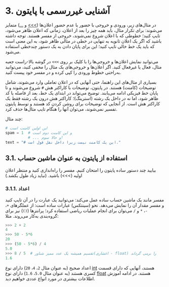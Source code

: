 # 3. آشنایی غیررسمی با پایتون

در مثال‌های زیر، ورودی و خروجی با حضور یا عدم حضور اعلان‌ها ([>>>](https://docs.python.org/3/glossary.html#term-0) و [...](https://docs.python.org/3/glossary.html#term-...)) متمایز می‌شوند: برای تکرار مثال، باید همه چیز را بعد از اعلان، زمانی که اعلان ظاهر می‌شود، تایپ کنید؛ خطوطی که با اعلان شروع نمی‌شوند، خروجی از مفسر هستند. توجه داشته باشید که اگر یک اعلان ثانویه به تنهایی در خطی در مثالی ظاهر شود، به این معنی است که باید یک خط خالی تایپ کنید؛ این برای پایان دادن به یک دستور چندخطی استفاده می‌شود.

می‌توانید نمایش اعلان‌ها و خروجی‌ها را با کلیک بر روی `>>>` در گوشه بالا-راست جعبه مثال، فعال یا غیرفعال کنید. اگر اعلان‌ها و خروجی‌های یک مثال را مخفی کنید، می‌توانید به‌راحتی خطوط ورودی را کپی کرده و در مفسر خود پیست کنید.

بسیاری از مثال‌های این راهنما، حتی آنهایی که در اعلان تعاملی وارد می‌شوند، شامل توضیحات (کامنت) هستند. در پایتون، توضیحات با کاراکتر هش `#` شروع می‌شوند و تا پایان خط فیزیکی ادامه می‌یابند. توضیح می‌تواند در ابتدای یک خط، بعد از فاصله یا کد ظاهر شود، اما نه در داخل یک رشته (استرینگ)؛ کاراکتر هش درون یک رشته فقط یک کاراکتر هش است. از آنجایی که توضیحات برای روشن کردن کد هستند و توسط پایتون تفسیر نمی‌شوند، می‌توان آنها را هنگام تایپ مثال‌ها حذف کرد.

چند مثال:

``` python
# این اولین کامنت است
spam = 1  # و این کامنت دوم است
          # ... و حالا سوم!
text = "# این یک کامنت نیست زیرا داخل نقل قول است."
```

## 3.1. استفاده از پایتون به عنوان ماشین حساب

بیایید چند دستور ساده پایتون را امتحان کنیم. مفسر را راه‌اندازی کنید و منتظر اعلان اولیه (>>>‌) باشید. (نباید زیاد طول بکشد.)

### 3.1.1. اعداد

مفسر مانند یک ماشین حساب ساده عمل می‌کند: می‌توانید یک عبارت را در آن تایپ کنید و مفسر مقدار آن را نمایش می‌دهد. نحو (سینتکس) عبارات ساده است: از عملگرهای `+`، `-`، `*` و `/` می‌توان برای انجام عملیات ریاضی استفاده کرد؛ پرانتزها (`()`) نیز برای گروه‌بندی به‌کار می‌روند. مثلا:

``` python
>>> 2 + 2
4
>>> 50 - 5*6
20
>>> (50 - 5*6) / 4
5.0
>>> 8 / 5  # تقسیم همیشه یک عدد ممیز شناور(اعشاری - float) را برمی گرداند
1.6
```
اعداد صحیح (به عنوان مثال `2`، `4`، `20`) دارای نوع [int](https://docs.python.org/3/library/functions.html#int) هستند، آنهایی که دارای قسمت کسری هستند (به عنوان مثال `5.0`، `1.6`) دارای نوع [float](https://docs.python.org/3/library/functions.html#float) هستند. در ادامه آموزش اطلاعات بیشتری در مورد انواع عددی خواهیم دید.

